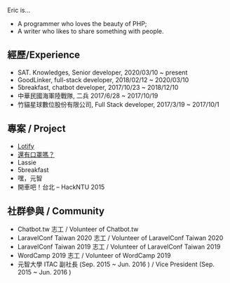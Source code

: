 Eric is…

* A programmer who loves the beauty of PHP;
* A writer who likes to share something with people.

## 經歷/Experience
* SAT. Knowledges, Senior developer, 2020/03/10 ~ present
* GoodLinker, full-stack developer, 2018/02/12 ~ 2020/03/10
* 5breakfast, chatbot developer, 2017/10/23 ~ 2018/12/10
* 中華民國海軍陸戰隊, 二兵 2017/6/28 ~ 2017/10/19
* 竹貓星球數位股份有限公司, Full Stack developer, 2017/3/19 ~ 2017/10/1

## 專案 / Project
* [Lotify](https://github.com/eric0324/lotify)
* [還有口罩嗎？](https://github.com/eric0324/MaskHelpBot)
* Lassie
* 5breakfast
* 嘿，元智
* 開車吧！台北 – HackNTU 2015

## 社群參與 / Community

* Chatbot.tw 志工 / Volunteer of Chatbot.tw
* LaravelConf Taiwan 2020 志工 / Volunteer of LaravelConf Taiwan 2020
* LaravelConf Taiwan 2019 志工 / Volunteer of LaravelConf Taiwan 2019
* WordCamp 2019 志工 / Volunteer of WordCamp 2019
* 元智大學 ITAC 副社長 (Sep. 2015 ~ Jun. 2016 ) / Vice President (Sep. 2015 ~ Jun. 2016 )

